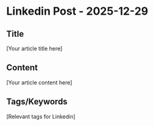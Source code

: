 # Linkedin Post - 2025-12-29

## Title
[Your article title here]

## Content
[Your article content here]

## Tags/Keywords
[Relevant tags for Linkedin]
